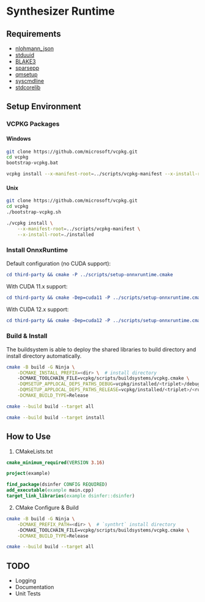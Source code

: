 # Synthesizer Runtime

## Requirements

+ [nlohmann_json](https://github.com/nlohmann/json)
+ [stduuid](https://github.com/mariusbancila/stduuid)
+ [BLAKE3](https://github.com/BLAKE3-team/BLAKE3)
+ [sparsepp](https://github.com/greg7mdp/sparsepp)
+ [qmsetup](https://github.com/stdware/qmsetup)
+ [syscmdline](https://github.com/SineStriker/syscmdline)
+ [stdcorelib](https://github.com/SineStriker/stdcorelib)

## Setup Environment

### VCPKG Packages

#### Windows
```sh
git clone https://github.com/microsoft/vcpkg.git
cd vcpkg
bootstrap-vcpkg.bat

vcpkg install --x-manifest-root=../scripts/vcpkg-manifest --x-install-root=./installed
```

#### Unix
```sh
git clone https://github.com/microsoft/vcpkg.git
cd vcpkg
./bootstrap-vcpkg.sh

./vcpkg install \
    --x-manifest-root=../scripts/vcpkg-manifest \
    --x-install-root=./installed
```

### Install OnnxRuntime

Default configuration (no CUDA support):

```cmake
cd third-party && cmake -P ../scripts/setup-onnxruntime.cmake
```

With CUDA 11.x support:

```cmake
cd third-party && cmake -Dep=cuda11 -P ../scripts/setup-onnxruntime.cmake
```

With CUDA 12.x support:

```cmake
cd third-party && cmake -Dep=cuda12 -P ../scripts/setup-onnxruntime.cmake
```

### Build & Install

The buildsystem is able to deploy the shared libraries to build directory and install directory automatically.

```sh
cmake -B build -G Ninja \
    -DCMAKE_INSTALL_PREFIX=<dir> \  # install directory
    -DCMAKE_TOOLCHAIN_FILE=vcpkg/scripts/buildsystems/vcpkg.cmake \
    -DQMSETUP_APPLOCAL_DEPS_PATHS_DEBUG=vcpkg/installed/<triplet>/debug/<runtime> \
    -DQMSETUP_APPLOCAL_DEPS_PATHS_RELEASE=vcpkg/installed/<triplet>/<runtime> \
    -DCMAKE_BUILD_TYPE=Release

cmake --build build --target all

cmake --build build --target install
```

## How to Use

1. CMakeLists.txt

```cmake
cmake_minimum_required(VERSION 3.16)

project(example)

find_package(dsinfer CONFIG REQUIRED)
add_executable(example main.cpp)
target_link_libraries(example dsinfer::dsinfer)
```

2. CMake Configure & Build

```sh
cmake -B build -G Ninja \
    -DCMAKE_PREFIX_PATH=<dir> \  # `synthrt` install directory
    -DCMAKE_TOOLCHAIN_FILE=vcpkg/scripts/buildsystems/vcpkg.cmake \
    -DCMAKE_BUILD_TYPE=Release

cmake --build build --target all
```

## TODO

- Logging
- Documentation
- Unit Tests